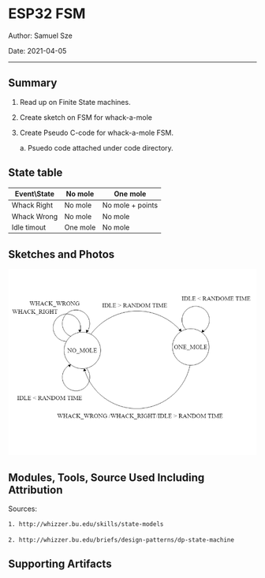 #  ESP32 FSM

Author: Samuel Sze

Date: 2021-04-05

-----

## Summary
1. Read up on Finite State machines. 

2. Create sketch on FSM for whack-a-mole

3. Create Pseudo C-code for whack-a-mole FSM.

    a. Psuedo code attached under code directory. 

## State table
| Event\State  | No mole  | One mole  |
|---|---|---|
|  Whack Right |  No mole |  No mole + points |
|  Whack Wrong |  No mole | No mole  |
|  Idle timout |  One mole | No mole |

## Sketches and Photos
<img src="images/download.png" width="" height="" />


## Modules, Tools, Source Used Including Attribution
Sources:

    1. http://whizzer.bu.edu/skills/state-models

    2. http://whizzer.bu.edu/briefs/design-patterns/dp-state-machine

## Supporting Artifacts
